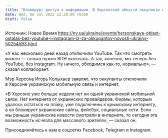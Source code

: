 ```yaml
---
title: "Блокируют доступ к информации. В Херсонской области оккупанты отключили YouTube и Instagram"
date: Wed, 06 Jul 2022 12:28:00 +0300
draft: false
---
```

Источник: Новое Время https://nv.ua/ukraine/events/hersonskaya-oblast-ostalas-bez-youtube-i-instagram-iz-za-okkupantov-novosti-ukrainy-50254593.html


«У нас несколько дней назад отключили YouTube. Так что смотреть можно — только нужно ВПН включать. А так, конечно, мы теперь без YouTube, без Instagram. Ну ничего, обходимся как-то, нормально», — сказал коллаборант.

Мэр Херсона Игорь Колыхаев заявлял, что оккупанты отключили в Херсоне украинскую мобильную связь и интернет.

«В Херсоне уже больше недели нет ни одной украинской мобильной связи. Нет интернета от украинских провайдеров. Фирмы, которым удалось остаться на плаву, уже подключены к крымскому интернету, а он блокирует украинские сайты, фейсбук, социальные сети. Если мы раньше украинские новости смотрели в интернете, то сегодня эта возможность исчезла для массового зрителя», — сказал он. 

Присоединяйтесь к нам в соцсетях Facebook, Telegram и Instagram.
